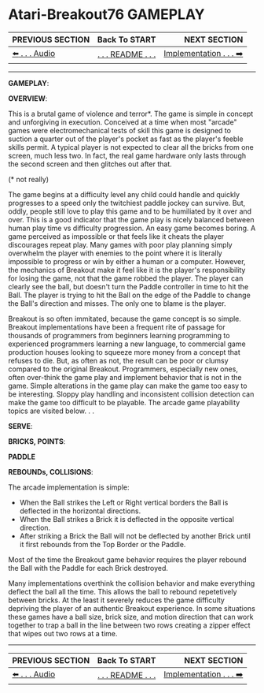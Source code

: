 # Atari-Breakout76 GAMEPLAY

**PREVIOUS SECTION** | **Back To START** | **NEXT SECTION**
:--- | :---: | ---:
[:arrow_left: . . . Audio]( https://github.com/kenjennings/Atari-Breakout76/blob/master/README02Audio.md "Audio" ) | [. . . README . . .]( https://github.com/kenjennings/Atari-Breakout76/blob/master/README.md "README" ) | [Implementation . . . :arrow_right:]( https://github.com/kenjennings/Atari-Breakout76/blob/master/README04Implementation.md "Implementation" ) 

---

**GAMEPLAY**:

**OVERVIEW**:

This is a brutal game of violence and terror*.  The game is simple in concept and unforgiving in execution.  Conceived at a time when most "arcade" games were electromechanical tests of skill this game is designed to suction a quarter out of the player's pocket as fast as the player's feeble skills permit.  A typical player is not expected to clear all the bricks from one screen, much less two. In fact, the real game hardware only lasts through the second screen and then glitches out after that.

(* not really)

The game begins at a difficulty level any child could handle and quickly progresses to a speed only the twitchiest paddle jockey can survive.  But, oddly, people still love to play this game and to be humiliated by it over and over.  This is a good indicator that the game play is nicely balanced between human play time vs difficulty progression.  An easy game becomes boring.  A game perceived as impossible or that feels like it cheats the player discourages repeat play.  Many games with poor play planning simply overwhelm the player with enemies to the point where it is literally impossible to progress or win by either a human or a computer.  However, the mechanics of Breakout make it feel like it is the player's responsibility for losing the game, not that the game robbed the player.  The player can clearly see the ball, but doesn't turn the Paddle controller in time to hit the Ball.  The player is trying to hit the Ball on the edge of the Paddle to change the Ball's direction and misses.  The only one to blame is the player.

Breakout is so often immitated, because the game concept is so simple.  Breakout implementations have been a frequent rite of passage for thousands of programmers from beginners learning programming to experienced programmers learning a new language, to commercial game production houses looking to squeeze more money from a concept that refuses to die.  But, as often as not, the result can be poor or clumsy compared to the original Breakout.  Programmers, especially new ones, often over-think the game play and implement behavior that is not in the game.  Simple alterations in the game play can make the game too easy to be interesting.  Sloppy play handling and inconsistent collision detection can make the game too difficult to be playable.  The arcade game playability topics are visited below. . .  


**SERVE**:


**BRICKS, POINTS**:


**PADDLE**


**REBOUNDs, COLLISIONS**:

The arcade implementation is simple: 
- When the Ball strikes the Left or Right vertical borders the Ball is deflected in the horizontal directions.  
- When the Ball strikes a Brick it is deflected in the opposite vertical direction.  
- After striking a Brick the Ball will not be deflected by another Brick until it first rebounds from the Top Border or the Paddle.

Most of the time the Breakout game behavior requires the player rebound the Ball with the Paddle for each Brick destroyed. 

Many implementations overthink the collision behavior and make everything deflect the ball all the time.  This allows the ball to rebound repetetively between bricks.  At the least it severely reduces the game difficulty depriving the player of an authentic Breakout experience.  In some situations these games have a ball size, brick size, and motion direction that can work together to trap a ball in the line between two rows creating a zipper effect that wipes out two rows at a time.

---

**PREVIOUS SECTION** | **Back To START** | **NEXT SECTION**
:--- | :---: | ---:
[:arrow_left: . . . Audio]( https://github.com/kenjennings/Atari-Breakout76/blob/master/README02Audio.md "Audio" ) | [. . . README . . .]( https://github.com/kenjennings/Atari-Breakout76/blob/master/README.md "README" ) | [Implementation . . . :arrow_right:]( https://github.com/kenjennings/Atari-Breakout76/blob/master/README04Implementation.md "Implementation" ) 
